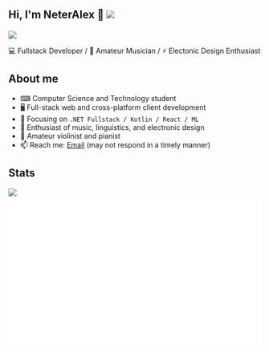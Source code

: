 ## Hi, I'm NeterAlex 👋 ![](https://komarev.com/ghpvc/?username=neteralex&color=blue&style=flat-square)
<p>
        <img align="center" height="180" src="http://github-profile-summary-cards.vercel.app/api/cards/profile-details?username=NeterAlex&theme=transparent" />
</p>

 💻 Fullstack Developer / 🎼 Amateur Musician / ⚡ Electonic Design Enthusiast

## About me
- ⌨ Computer Science and Technology student
- 🖥 Full-stack web and cross-platform client development
- 🧭 Focusing on <code>.NET Fullstack / Kotlin / React / ML</code> <br>
- 🍎 Enthusiast of music, linguistics, and electronic design
- 🎻 Amateur violinist and pianist
- 📫 Reach me: <a href="neteralex@outlook.com">Email</a> (may not respond in a timely manner) <br/>

## Stats
<p>
        <img src="https://github-readme-neteralex.vercel.app/api?username=neteralex&show_icons=true&hide_rank=true&theme=transparent&count_private=true&hide_border=true"/>
        <img src="https://raw.githubusercontent.com/NeterAlex/github_stats/master/generated/languages.svg" />
</p>



